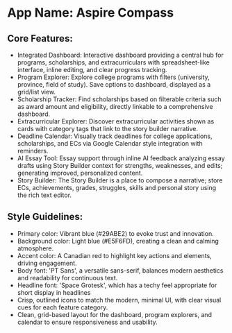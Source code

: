 # **App Name**: Aspire Compass

## Core Features:

- Integrated Dashboard: Interactive dashboard providing a central hub for programs, scholarships, and extracurriculars with spreadsheet-like interface, inline editing, and clear progress tracking.
- Program Explorer: Explore college programs with filters (university, province, field of study). Save options to dashboard, displayed as a grid/list view.
- Scholarship Tracker: Find scholarships based on filterable criteria such as award amount and eligibility, directly linkable to a comprehensive dashboard.
- Extracurricular Explorer: Discover extracurricular activities shown as cards with category tags that link to the story builder narrative.
- Deadline Calendar: Visually track deadlines for college applications, scholarships, and ECs via Google Calendar style integration with reminders.
- AI Essay Tool: Essay support through inline AI feedback analyzing essay drafts using Story Builder context for strengths, weaknesses, and edits; generating improved, personalized content.
- Story Builder: The Story Builder is a place to compose a narrative; store ECs, achievements, grades, struggles, skills and personal story using the rich text editor.

## Style Guidelines:

- Primary color: Vibrant blue (#29ABE2) to evoke trust and innovation.
- Background color: Light blue (#E5F6FD), creating a clean and calming atmosphere.
- Accent color: A Canadian red to highlight key actions and elements, driving engagement.
- Body font: 'PT Sans', a versatile sans-serif, balances modern aesthetics and readability for continuous text.
- Headline font: 'Space Grotesk', which has a techy feel appropriate for short display in headlines
- Crisp, outlined icons to match the modern, minimal UI, with clear visual cues for each feature category.
- Clean, grid-based layout for the dashboard, program explorers, and calendar to ensure responsiveness and usability.